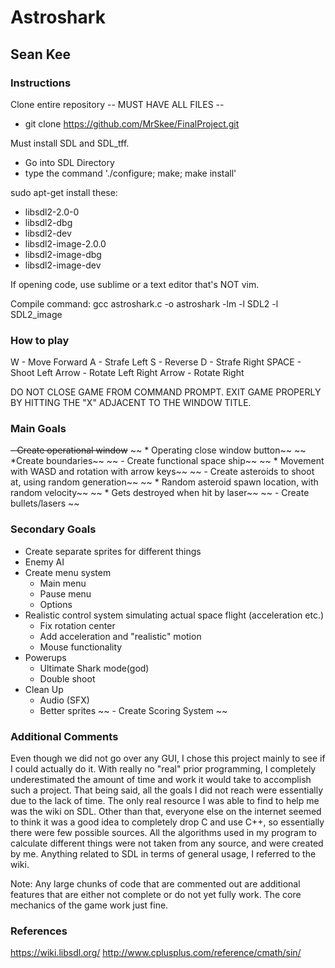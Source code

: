 # Astroshark
## Sean Kee

### Instructions

Clone entire repository -- MUST HAVE ALL FILES --
 - git clone https://github.com/MrSkee/FinalProject.git

Must install SDL and SDL_tff.
 - Go into SDL Directory
 - type the command './configure; make; make install'

sudo apt-get install these:
 - libsdl2-2.0-0
 - libsdl2-dbg
 - libsdl2-dev
 - libsdl2-image-2.0.0
 - libsdl2-image-dbg
 - libsdl2-image-dev

If opening code, use sublime or a text editor that's NOT vim.

Compile command:
gcc astroshark.c -o astroshark -lm -l SDL2 -l SDL2_image

### How to play
W - Move Forward
A - Strafe Left
S - Reverse
D - Strafe Right
SPACE - Shoot
Left Arrow - Rotate Left
Right Arrow - Rotate Right

DO NOT CLOSE GAME FROM COMMAND PROMPT. EXIT GAME PROPERLY BY HITTING THE "X" ADJACENT TO THE WINDOW TITLE.


### Main Goals
 ~~- Create operational window~~
 	~~ * Operating close window button~~
 	~~ *Create boundaries~~
 ~~ - Create functional space ship~~
 	~~ * Movement with WASD and rotation with arrow keys~~
~~ - Create asteroids to shoot at, using random generation~~
 ~~	* Random asteroid spawn location, with random velocity~~
~~ 	* Gets destroyed when hit by laser~~
 ~~ - Create bullets/lasers ~~

### Secondary Goals
 - Create separate sprites for different things
 - Enemy AI
 - Create menu system
 	* Main menu
 	* Pause menu
 	* Options
 - Realistic control system simulating actual space flight (acceleration etc.)
 	* Fix rotation center
 	* Add acceleration and "realistic" motion
 	* Mouse functionality
 - Powerups
 	* Ultimate Shark mode(god)
 	* Double shoot
 - Clean Up
 	* Audio (SFX)
 	* Better sprites
 ~~ - Create Scoring System ~~

### Additional Comments

Even though we did not go over any GUI, I chose this project mainly to see if I could actually do it. With really no "real" prior programming, I completely underestimated the amount of time and work it would take to accomplish such a project. That being said, all the goals I did not reach were essentially due to the lack of time. The only real resource I was able to find to help me was the wiki on SDL. Other than that, everyone else on the internet seemed to think it was a good idea to completely drop C and use C++, so essentially there were few possible sources. All the algorithms used in my program to calculate different things were not taken from any source, and were created by me. Anything related to SDL in terms of general usage, I referred to the wiki.


Note: Any large chunks of code that are commented out are additional features that are either not complete or do not yet fully work. The core mechanics of the game work just fine.


### References
https://wiki.libsdl.org/
http://www.cplusplus.com/reference/cmath/sin/
